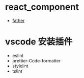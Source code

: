 # react_component

- [father](https://github.com/umijs/father)

# vscode 安装插件

- eslint
- prettier-Code\-formatter
- stylelint
- tslint

